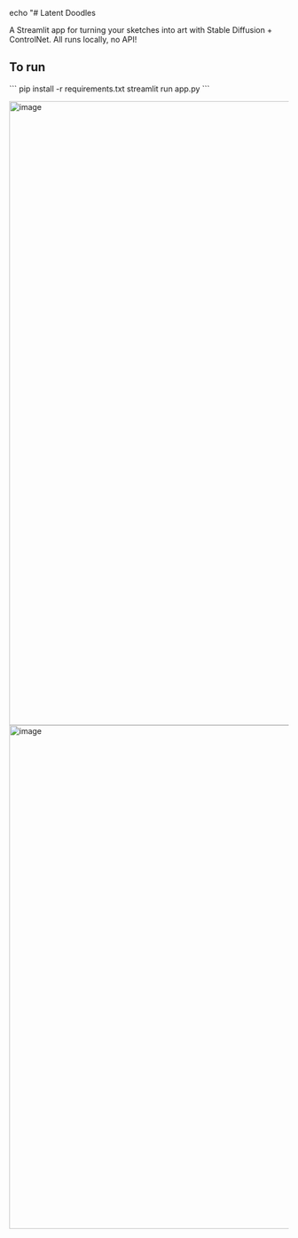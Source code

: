 echo "# Latent Doodles

A Streamlit app for turning your sketches into art with Stable Diffusion + ControlNet. All runs locally, no API!

## To run

\`\`\`
pip install -r requirements.txt
streamlit run app.py
\`\`\`

<img width="1660" height="1125" alt="image" src="https://github.com/user-attachments/assets/c49f7e99-809e-4ea6-b0a3-806d8061f4e4" />


<img width="927" height="908" alt="image" src="https://github.com/user-attachments/assets/01cb66b5-f245-4847-8c4f-6eb5636f76fd" />
